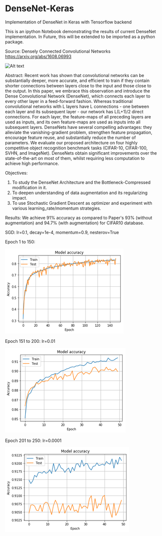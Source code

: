 # DenseNet-Keras
Implementation of DenseNet in Keras with Tensorflow backend

This is an ipython Notebook demonstrating the results of current DenseNet implementation. In Future, this will be extended to be imported as a python package.

Source:    Densely Connected Convolutional Networks https://arxiv.org/abs/1608.06993

![Alt text](images/densenet_graphic.jpg?raw=true "Densenet image from paper")

Abstract:
Recent work has shown that convolutional networks can be substantially deeper, more accurate, and efficient to train if they contain shorter connections between layers close to the input and those close to the output. In this paper, we embrace this observation and introduce the Dense Convolutional Network (DenseNet), which connects each layer to every other layer in a feed-forward fashion. Whereas traditional convolutional networks with L layers have L connections - one between each layer and its subsequent layer - our network has L(L+1)/2 direct connections. For each layer, the feature-maps of all preceding layers are used as inputs, and its own feature-maps are used as inputs into all subsequent layers. DenseNets have several compelling advantages: they alleviate the vanishing-gradient problem, strengthen feature propagation, encourage feature reuse, and substantially reduce the number of parameters. We evaluate our proposed architecture on four highly competitive object recognition benchmark tasks (CIFAR-10, CIFAR-100, SVHN, and ImageNet). DenseNets obtain significant improvements over the state-of-the-art on most of them, whilst requiring less computation to achieve high performance.

Objectives:
1. To study the DenseNet Architecture and the Bottleneck-Compressed modification in it.
2. To deepen understanding of data augmentation and its regularizing impact.
3. To use Stochastic Gradient Descent as optimizer and experiment with various learning_rate/momentum strategies.

Results:
We achieve 91% accuracy as compared to Paper's 93% (without augmentation) and 94.7% (with augmentation) for CIFAR10 database.

SGD:
lr=0.1, decay=1e-4, momentum=0.9, nesterov=True

Epoch 1 to 150:

![Alt text](images/accuracy_epoch_1_150.png?raw=true "Accuracy for Epoch 1 to 150")

Epoch 151 to 200: lr=0.01

![Alt text](images/accuracy_epoch_151_200.png?raw=true "Accuracy for Epoch 151 to 200")

Epoch 201 to 250: lr=0.0001

![Alt text](images/accuracy_epoch_201_250.png?raw=true "Accuracy for Epoch 201 to 250")

